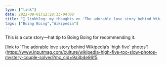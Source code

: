 ```yaml
---
type: ["link"]
date: 2022-09-01T12:28:33-04:00
title: "🔗 linkblog: my thoughts on 'The adorable love story behind Wikipedia’s 'high five' photos'"
tags: ["Boing Boing","Wikipedia"]
---
```

This is a cute story—hat tip to Boing Boing for recommending it.
 

[link to 'The adorable love story behind Wikipedia’s 'high five' photos'](https://www.inputmag.com/culture/wikipedia-high-five-too-slow-photos-mystery-couple-solved?mc_cid=9a3b4e96f5
